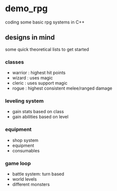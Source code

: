 # demo_rpg

coding some basic rpg systems in C++

## designs in mind

some quick theoretical lists to get started

### classes

- warrior : highest hit points
- wizard : uses magic
- cleric : uses support magic
- rogue : highest consistent melee/ranged damage

### leveling system

- gain stats based on class
- gain abilities based on level

### equipment

- shop system
- equipment
- consumables

### game loop

- battle system: turn based
- world levels
- different monsters


